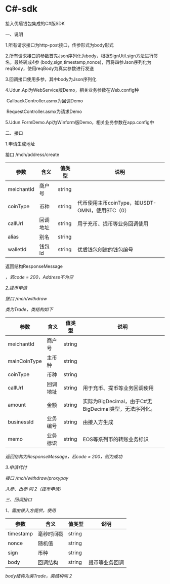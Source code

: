 # C#-sdk
接入优盾钱包集成的C#版SDK

一、说明

1.所有请求接口为http-post接口，传参形式为body形式

2.所有请求接口的参数首先Json序列化为body，根据SignUtil.sign方法进行签名，最终转成4参  (body,sign,timestamp,nonce)，再将四参Json序列化为reqBody，使用reqBody为真实参数进行发送

3.回调接口使用多参，其中body为Json序列化

4.Udun.Api为WebService版Demo，相关业务参数在Web.config种

​      CallbackController.asmx为回调Demo

​      RequestController.asmx为请求Demo

5.Udun.FormDemo.Api为Winform版Demo，相关业务参数在app.config中

二、接口

1.申请生成地址

接口 /mch/address/create

| 参数       | 含义     | 值类型 | 说明                                            |
| ---------- | -------- | ------ | ----------------------------------------------- |
| meichantId | 商户号   | string |                                                 |
| coinType   | 币种     | string | 代币使用主币coinType，如USDT-OMNI，使用BTC（0） |
| callUrl    | 回调地址 | string | 用于充币、提币等业务回调使用                    |
| alias      | 别名     | string |                                                 |
| walletId   | 钱包Id   | string | 优盾钱包创建的钱包编号                          |

返回结构ResponseMessage<Address> ，若code = 200，Address不为空

2.提币申请

接口 /mch/withdraw

类为Trade，类结构如下

| 参数         | 含义     | 值类型 | 说明                                                   |
| ------------ | -------- | ------ | ------------------------------------------------------ |
| meichantId   | 商户号   | string |                                                        |
| mainCoinType | 主币种   | string |                                                        |
| coinType     | 币种     | string |                                                        |
| callUrl      | 回调地址 | string | 用于充币、提币等业务回调使用                           |
| amount       | 金额     | string | 实际为BigDecimal，由于C#无BigDecimal类型，无法序列化。 |
| businessId   | 业务编号 | string | 由接入方生成                                           |
| memo         | 业务标识 | string | EOS等系列币的转账业务标识                              |

返回结构为ResponseMessage<string>，若code = 200，则为成功

3.申请代付

接口 /mch/withdraw/proxypay

入参、出参 同 2（提币申请）



三、回调接口

1、需由接入方提供，使用

| 参数      | 含义       | 值类型 | 说明           |
| --------- | ---------- | ------ | -------------- |
| timestamp | 毫秒时间戳 | string |                |
| nonce     | 随机值     | string |                |
| sign      | 币种       | string |                |
| body      | 回调结构   | string | 提币等业务回调 |

body结构为类Trade，类结构同 2 